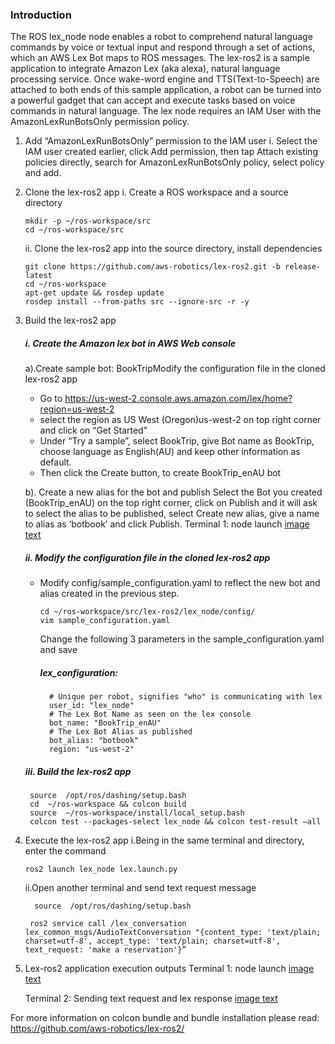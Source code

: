 ### Introduction
  The ROS lex_node node enables a robot to comprehend natural language commands by voice or textual input and respond through a set of actions, which an AWS Lex Bot maps to ROS messages. The lex-ros2 is a sample application to integrate Amazon Lex (aka alexa), natural language processing service. Once wake-word engine and TTS(Text-to-Speech) are attached to both ends of this sample application, a robot can be turned into a powerful gadget that can accept and execute tasks based on voice commands in natural language.
    The lex node requires an IAM User with the AmazonLexRunBotsOnly permission policy.  
 1.  Add “AmazonLexRunBotsOnly” permission to the IAM user
    i. Select the IAM user created earlier, click Add permission, then tap Attach existing policies directly, search for AmazonLexRunBotsOnly policy, select policy and add. 
 2. Clone the lex-ros2 app
    i. Create a ROS workspace and a source directory
    ```
    mkdir -p ~/ros-workspace/src 
    cd ~/ros-workspace/src
    ```
    ii. Clone the lex-ros2 app into the source directory, install dependencies
    ```
    git clone https://github.com/aws-robotics/lex-ros2.git -b release-latest
    cd ~/ros-workspace 
    apt-get update && rosdep update
    rosdep install --from-paths src --ignore-src -r -y
    ```
3.   Build the lex-ros2 app
       ##### i.  Create the Amazon lex bot in AWS Web console
        a).Create sample bot: BookTripModify the configuration file in the cloned lex-ros2 app
       - Go to https://us-west-2.console.aws.amazon.com/lex/home?region=us-west-2
       - select the region as US West (Oregon)us-west-2 on top right corner and click on “Get Started”
        - Under “Try a sample”, select BookTrip,  give Bot name as BookTrip, choose language as English(AU) and keep other information as default.
        - Then click the Create button, to create BookTrip_enAU bot
        
       b). Create a new alias for the bot and publish
        Select the Bot you created (BookTrip_enAU) on the top right corner, click on Publish and it will ask to select the alias to be published,  select Create new alias, give a name to alias as  ‘botbook’ and click Publish.
Terminal 1: node launch
[image text](image/Lex_Screenshot_3.PNG)
     ##### ii.  Modify the configuration file in the cloned lex-ros2 app
      - Modify config/sample_configuration.yaml to reflect the new bot and alias created in the previous step.
        ```
        cd ~/ros-workspace/src/lex-ros2/lex_node/config/
        vim sample_configuration.yaml
        ```
        Change the following 3 parameters in the sample_configuration.yaml and save  
        ##### lex_configuration:

        ```
          # Unique per robot, signifies "who" is communicating with lex
          user_id: "lex_node"
          # The Lex Bot Name as seen on the lex console
          bot_name: "BookTrip_enAU"
          # The Lex Bot Alias as published
          bot_alias: "botbook"
          region: "us-west-2"
         ``` 
      ##### iii.  Build the lex-ros2 app
          source  /opt/ros/dashing/setup.bash
          cd  ~/ros-workspace && colcon build
          source  ~/ros-workspace/install/local_setup.bash
          colcon test --packages-select lex_node && colcon test-result –all

4. Execute the lex-ros2 app
       i.Being in the same terminal and directory, enter the command
     ```
    ros2 launch lex_node lex.launch.py
    ```
    
      ii.Open another terminal and send text request message
      ```
        source  /opt/ros/dashing/setup.bash
      ```
        ros2 service call /lex_conversation lex_common_msgs/AudioTextConversation "{content_type: 'text/plain; charset=utf-8', accept_type: 'text/plain; charset=utf-8', text_request: 'make a reservation'}”

5. Lex-ros2 application execution outputs
Terminal 1: node launch
[image text](image/Lex_Screenshot_1.PNG)

    Terminal 2: Sending text request and lex response
    [image text](image/Lex_Screenshot_2.PNG)

For more information on colcon bundle and bundle installation please read:
https://github.com/aws-robotics/lex-ros2/



